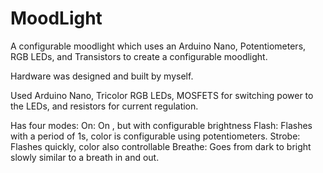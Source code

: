 # MoodLight
A configurable moodlight which uses an Arduino Nano, Potentiometers, RGB LEDs, and Transistors to create a configurable moodlight.


Hardware was designed and built by myself. 

Used Arduino Nano, Tricolor RGB LEDs, MOSFETS for switching power to the LEDs, and resistors for current regulation.

Has four modes:
	On: On , but with configurable brightness
	Flash: Flashes with a period of 1s, color is configurable using potentiometers.
	Strobe: Flashes quickly, color also controllable
	Breathe: Goes from dark to bright slowly similar to a breath in and out.
